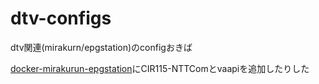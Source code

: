 # dtv-configs
dtv関連(mirakurn/epgstation)のconfigおきば

[docker-mirakurun-epgstation](https://github.com/l3tnun/docker-mirakurun-epgstation)にCIR115-NTTComとvaapiを追加したりした
